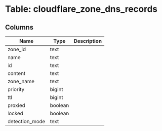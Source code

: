 
# Table: cloudflare_zone_dns_records

## Columns
| Name        | Type           | Description  |
| ------------- | ------------- | -----  |
|zone_id|text||
|name|text||
|id|text||
|content|text||
|zone_name|text||
|priority|bigint||
|ttl|bigint||
|proxied|boolean||
|locked|boolean||
|detection_mode|text||
